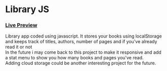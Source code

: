 # Library JS

### [Live Preview](https://hebliscode.github.io/libraryJS/) <br>

Library app coded using javascript. It stores your books using localStorage and keeps track of titles, authors, number of pages and if you've already read it or not <br>
In the future i may come back to this project to make it responsive and add a stat menu to show you how many books and pages you've read. <br>
Adding cloud storage could be another interesting project for the future.
